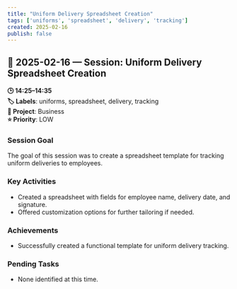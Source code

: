 ```yaml
---
title: "Uniform Delivery Spreadsheet Creation"
tags: ['uniforms', 'spreadsheet', 'delivery', 'tracking']
created: 2025-02-16
publish: false
---
```


## 📅 2025-02-16 — Session: Uniform Delivery Spreadsheet Creation

**🕒 14:25–14:35**  
**🏷️ Labels**: uniforms, spreadsheet, delivery, tracking  
**📂 Project**: Business  
**⭐ Priority**: LOW  


### Session Goal
The goal of this session was to create a spreadsheet template for tracking uniform deliveries to employees.

### Key Activities
- Created a spreadsheet with fields for employee name, delivery date, and signature.
- Offered customization options for further tailoring if needed.

### Achievements
- Successfully created a functional template for uniform delivery tracking.

### Pending Tasks
- None identified at this time.
